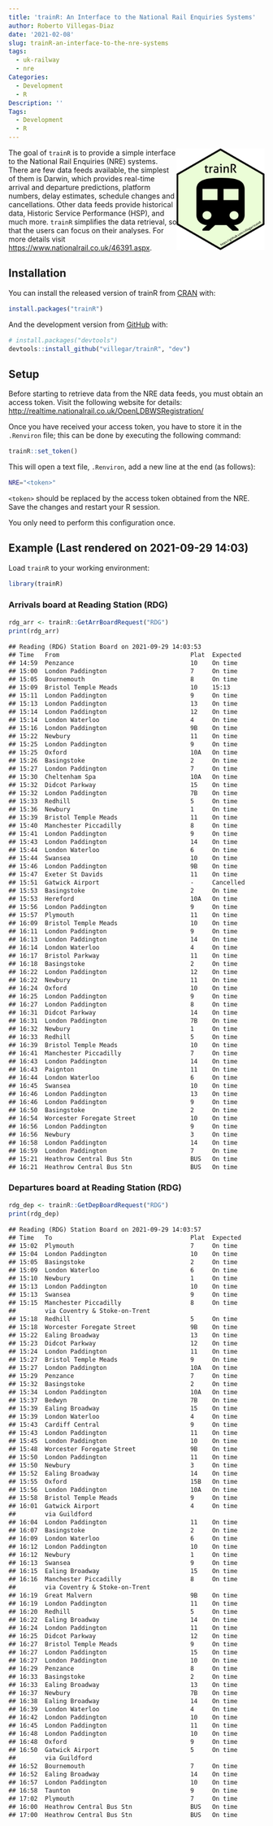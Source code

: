```yaml
---
title: 'trainR: An Interface to the National Rail Enquiries Systems'
author: Roberto Villegas-Diaz
date: '2021-02-08'
slug: trainR-an-interface-to-the-nre-systems
tags:
  - uk-railway
  - nre
Categories:
  - Development
  - R
Description: ''
Tags:
  - Development
  - R
---
```


<img src="https://raw.githubusercontent.com/villegar/trainR/main/inst/images/logo.png" alt="logo" align="right" height=200px/>

The goal of `trainR` is to provide a simple interface to the 
National Rail Enquiries (NRE) systems. There are few data feeds 
available, the simplest of them is Darwin, which provides real-time 
arrival and departure predictions, platform numbers, delay estimates, 
schedule changes and cancellations. Other data feeds provide historical 
data, Historic Service Performance (HSP), and much more. `trainR` 
simplifies the data retrieval, so that the users can focus on their 
analyses. For more details visit 
https://www.nationalrail.co.uk/46391.aspx.

## Installation

You can install the released version of trainR from [CRAN](https://CRAN.R-project.org) with:

``` r
install.packages("trainR")
```

And the development version from [GitHub](https://github.com/) with:

``` r
# install.packages("devtools")
devtools::install_github("villegar/trainR", "dev")
```

## Setup
Before starting to retrieve data from the NRE data feeds, you must obtain an access token. 
Visit the following website for details: http://realtime.nationalrail.co.uk/OpenLDBWSRegistration/

Once you have received your access token, you have to store it in the `.Renviron` file; this can be 
done by executing the following command:


```r
trainR::set_token()
```

This will open a text file, `.Renviron`, add a new line at the end (as follows):

```bash
NRE="<token>"
```

`<token>` should be replaced by the access token obtained from the NRE. Save the changes and restart 
your R session.

You only need to perform this configuration once.

## Example (Last rendered on 2021-09-29 14:03)

Load `trainR` to your working environment:

```r
library(trainR)
```

### Arrivals board at Reading Station (RDG)


```r
rdg_arr <- trainR::GetArrBoardRequest("RDG")
print(rdg_arr)
```

```
## Reading (RDG) Station Board on 2021-09-29 14:03:53
## Time   From                                    Plat  Expected
## 14:59  Penzance                                10    On time
## 15:00  London Paddington                       7     On time
## 15:05  Bournemouth                             8     On time
## 15:09  Bristol Temple Meads                    10    15:13
## 15:11  London Paddington                       9     On time
## 15:13  London Paddington                       13    On time
## 15:14  London Paddington                       12    On time
## 15:14  London Waterloo                         4     On time
## 15:16  London Paddington                       9B    On time
## 15:22  Newbury                                 11    On time
## 15:25  London Paddington                       9     On time
## 15:25  Oxford                                  10A   On time
## 15:26  Basingstoke                             2     On time
## 15:27  London Paddington                       7     On time
## 15:30  Cheltenham Spa                          10A   On time
## 15:32  Didcot Parkway                          15    On time
## 15:32  London Paddington                       7B    On time
## 15:33  Redhill                                 5     On time
## 15:36  Newbury                                 1     On time
## 15:39  Bristol Temple Meads                    11    On time
## 15:40  Manchester Piccadilly                   8     On time
## 15:41  London Paddington                       9     On time
## 15:43  London Paddington                       14    On time
## 15:44  London Waterloo                         6     On time
## 15:44  Swansea                                 10    On time
## 15:46  London Paddington                       9B    On time
## 15:47  Exeter St Davids                        11    On time
## 15:51  Gatwick Airport                         -     Cancelled
## 15:53  Basingstoke                             2     On time
## 15:53  Hereford                                10A   On time
## 15:56  London Paddington                       9     On time
## 15:57  Plymouth                                11    On time
## 16:09  Bristol Temple Meads                    10    On time
## 16:11  London Paddington                       9     On time
## 16:13  London Paddington                       14    On time
## 16:14  London Waterloo                         4     On time
## 16:17  Bristol Parkway                         11    On time
## 16:18  Basingstoke                             2     On time
## 16:22  London Paddington                       12    On time
## 16:22  Newbury                                 11    On time
## 16:24  Oxford                                  10    On time
## 16:25  London Paddington                       9     On time
## 16:27  London Paddington                       8     On time
## 16:31  Didcot Parkway                          14    On time
## 16:31  London Paddington                       7B    On time
## 16:32  Newbury                                 1     On time
## 16:33  Redhill                                 5     On time
## 16:39  Bristol Temple Meads                    10    On time
## 16:41  Manchester Piccadilly                   7     On time
## 16:43  London Paddington                       14    On time
## 16:43  Paignton                                11    On time
## 16:44  London Waterloo                         6     On time
## 16:45  Swansea                                 10    On time
## 16:46  London Paddington                       13    On time
## 16:46  London Paddington                       9     On time
## 16:50  Basingstoke                             2     On time
## 16:54  Worcester Foregate Street               10    On time
## 16:56  London Paddington                       9     On time
## 16:56  Newbury                                 3     On time
## 16:58  London Paddington                       14    On time
## 16:59  London Paddington                       7     On time
## 15:21  Heathrow Central Bus Stn                BUS   On time
## 16:21  Heathrow Central Bus Stn                BUS   On time
```

### Departures board at Reading Station (RDG)


```r
rdg_dep <- trainR::GetDepBoardRequest("RDG")
print(rdg_dep)
```

```
## Reading (RDG) Station Board on 2021-09-29 14:03:57
## Time   To                                      Plat  Expected
## 15:02  Plymouth                                7     On time
## 15:04  London Paddington                       10    On time
## 15:05  Basingstoke                             2     On time
## 15:09  London Waterloo                         6     On time
## 15:10  Newbury                                 1     On time
## 15:13  London Paddington                       10    On time
## 15:13  Swansea                                 9     On time
## 15:15  Manchester Piccadilly                   8     On time
##        via Coventry & Stoke-on-Trent           
## 15:18  Redhill                                 5     On time
## 15:18  Worcester Foregate Street               9B    On time
## 15:22  Ealing Broadway                         13    On time
## 15:23  Didcot Parkway                          12    On time
## 15:24  London Paddington                       11    On time
## 15:27  Bristol Temple Meads                    9     On time
## 15:27  London Paddington                       10A   On time
## 15:29  Penzance                                7     On time
## 15:32  Basingstoke                             2     On time
## 15:34  London Paddington                       10A   On time
## 15:37  Bedwyn                                  7B    On time
## 15:39  Ealing Broadway                         15    On time
## 15:39  London Waterloo                         4     On time
## 15:43  Cardiff Central                         9     On time
## 15:43  London Paddington                       11    On time
## 15:45  London Paddington                       10    On time
## 15:48  Worcester Foregate Street               9B    On time
## 15:50  London Paddington                       11    On time
## 15:50  Newbury                                 3     On time
## 15:52  Ealing Broadway                         14    On time
## 15:55  Oxford                                  15B   On time
## 15:56  London Paddington                       10A   On time
## 15:58  Bristol Temple Meads                    9     On time
## 16:01  Gatwick Airport                         4     On time
##        via Guildford                           
## 16:04  London Paddington                       11    On time
## 16:07  Basingstoke                             2     On time
## 16:09  London Waterloo                         6     On time
## 16:12  London Paddington                       10    On time
## 16:12  Newbury                                 1     On time
## 16:13  Swansea                                 9     On time
## 16:15  Ealing Broadway                         15    On time
## 16:16  Manchester Piccadilly                   8     On time
##        via Coventry & Stoke-on-Trent           
## 16:19  Great Malvern                           9B    On time
## 16:19  London Paddington                       11    On time
## 16:20  Redhill                                 5     On time
## 16:22  Ealing Broadway                         14    On time
## 16:24  London Paddington                       11    On time
## 16:25  Didcot Parkway                          12    On time
## 16:27  Bristol Temple Meads                    9     On time
## 16:27  London Paddington                       15    On time
## 16:27  London Paddington                       10    On time
## 16:29  Penzance                                8     On time
## 16:33  Basingstoke                             2     On time
## 16:33  Ealing Broadway                         13    On time
## 16:37  Newbury                                 7B    On time
## 16:38  Ealing Broadway                         14    On time
## 16:39  London Waterloo                         4     On time
## 16:42  London Paddington                       10    On time
## 16:45  London Paddington                       11    On time
## 16:48  London Paddington                       10    On time
## 16:48  Oxford                                  9     On time
## 16:50  Gatwick Airport                         5     On time
##        via Guildford                           
## 16:52  Bournemouth                             7     On time
## 16:52  Ealing Broadway                         14    On time
## 16:57  London Paddington                       10    On time
## 16:58  Taunton                                 9     On time
## 17:02  Plymouth                                7     On time
## 16:00  Heathrow Central Bus Stn                BUS   On time
## 17:00  Heathrow Central Bus Stn                BUS   On time
```
